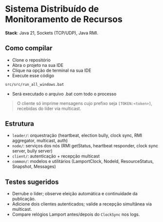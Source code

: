 # Sistema Distribuído de Monitoramento de Recursos

**Stack**: Java 21, Sockets (TCP/UDP), Java RMI.

## Como compilar

- Clone o repositório
- Abra o projeto na sua IDE
- Clique na opção de terminal na sua IDE
- Execute esse código
```bash
src/src/run_all_windows.bat
```
- Será executado o arquivo .bat com todo o processo
> O cliente só imprime mensagens cujo prefixo seja `[TOKEN:<token>]`, recebidas do líder via multicast.

## Estrutura
- `leader/`: orquestração (heartbeat, election bully, clock sync, RMI aggregator, multicast, auth)
- `node/`: serviços dos nós (RMI getStatus, heartbeat responder, clock sync server, bully server)
- `client/`: autenticação + recepção multicast
- `common/`: modelos e utilitários (LamportClock, NodeId, ResourceStatus, Snapshot, Messages)

## Testes sugeridos
- Derrube o líder; observe eleição automática e continuidade da publicação.
- Adicione dois clientes autenticados; valide a recepção simultânea via multicast.
- Compare relógios Lamport antes/depois do `ClockSync` nos logs.